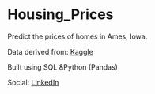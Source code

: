 # Housing_Prices
Predict the prices of homes in Ames, Iowa. 

Data derived from: [Kaggle](https://www.kaggle.com/competitions/house-prices-advanced-regression-techniques)

Built using SQL &Python (Pandas)
 
Social:
[LinkedIn](https://www.linkedin.com/in/mei-kimura/)
